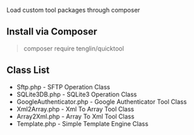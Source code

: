 Load custom tool packages through composer
## Install via Composer
> composer require tenglin/quicktool
## Class List
* Sftp.php                             - SFTP Operation Class
* SQLite3DB.php                        - SQLite3 Operation Class
* GoogleAuthenticator.php              - Google Authenticator Tool Class
* Xml2Array.php                        - Xml To Array Tool Class
* Array2Xml.php                        - Array To Xml Tool Class
* Template.php                         - Simple Template Engine Class
